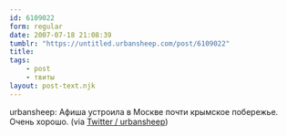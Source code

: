 ```yaml
---
id: 6109022
form: regular
date: 2007-07-18 21:08:39
tumblr: "https://untitled.urbansheep.com/post/6109022"
title:
tags:
    - post
    - твиты
layout: post-text.njk
---
```


<p>urbansheep: Афиша устроила в Москве почти крымское побережье. Очень хорошо. (via <a href="http://twitter.com/urbansheep/statuses/156119572">Twitter / urbansheep</a>)</p>

